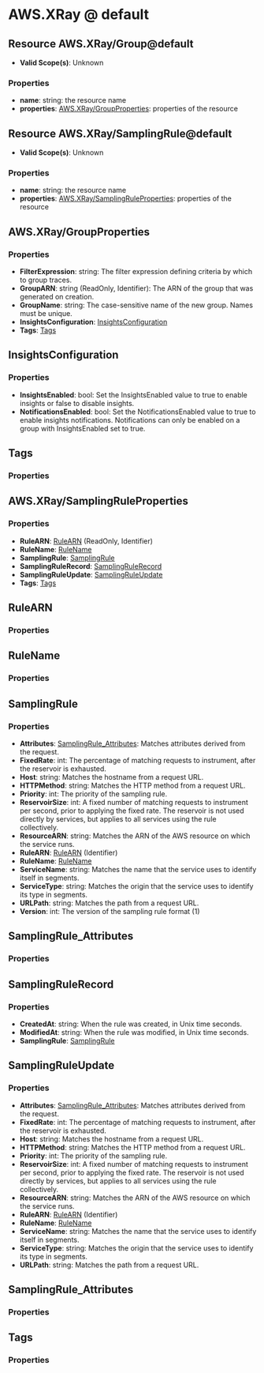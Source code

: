 # AWS.XRay @ default

## Resource AWS.XRay/Group@default
* **Valid Scope(s)**: Unknown
### Properties
* **name**: string: the resource name
* **properties**: [AWS.XRay/GroupProperties](#awsxraygroupproperties): properties of the resource

## Resource AWS.XRay/SamplingRule@default
* **Valid Scope(s)**: Unknown
### Properties
* **name**: string: the resource name
* **properties**: [AWS.XRay/SamplingRuleProperties](#awsxraysamplingruleproperties): properties of the resource

## AWS.XRay/GroupProperties
### Properties
* **FilterExpression**: string: The filter expression defining criteria by which to group traces.
* **GroupARN**: string (ReadOnly, Identifier): The ARN of the group that was generated on creation.
* **GroupName**: string: The case-sensitive name of the new group. Names must be unique.
* **InsightsConfiguration**: [InsightsConfiguration](#insightsconfiguration)
* **Tags**: [Tags](#tags)

## InsightsConfiguration
### Properties
* **InsightsEnabled**: bool: Set the InsightsEnabled value to true to enable insights or false to disable insights.
* **NotificationsEnabled**: bool: Set the NotificationsEnabled value to true to enable insights notifications. Notifications can only be enabled on a group with InsightsEnabled set to true.

## Tags
### Properties

## AWS.XRay/SamplingRuleProperties
### Properties
* **RuleARN**: [RuleARN](#rulearn) (ReadOnly, Identifier)
* **RuleName**: [RuleName](#rulename)
* **SamplingRule**: [SamplingRule](#samplingrule)
* **SamplingRuleRecord**: [SamplingRuleRecord](#samplingrulerecord)
* **SamplingRuleUpdate**: [SamplingRuleUpdate](#samplingruleupdate)
* **Tags**: [Tags](#tags)

## RuleARN
### Properties

## RuleName
### Properties

## SamplingRule
### Properties
* **Attributes**: [SamplingRule_Attributes](#samplingruleattributes): Matches attributes derived from the request.
* **FixedRate**: int: The percentage of matching requests to instrument, after the reservoir is exhausted.
* **Host**: string: Matches the hostname from a request URL.
* **HTTPMethod**: string: Matches the HTTP method from a request URL.
* **Priority**: int: The priority of the sampling rule.
* **ReservoirSize**: int: A fixed number of matching requests to instrument per second, prior to applying the fixed rate. The reservoir is not used directly by services, but applies to all services using the rule collectively.
* **ResourceARN**: string: Matches the ARN of the AWS resource on which the service runs.
* **RuleARN**: [RuleARN](#rulearn) (Identifier)
* **RuleName**: [RuleName](#rulename)
* **ServiceName**: string: Matches the name that the service uses to identify itself in segments.
* **ServiceType**: string: Matches the origin that the service uses to identify its type in segments.
* **URLPath**: string: Matches the path from a request URL.
* **Version**: int: The version of the sampling rule format (1)

## SamplingRule_Attributes
### Properties

## SamplingRuleRecord
### Properties
* **CreatedAt**: string: When the rule was created, in Unix time seconds.
* **ModifiedAt**: string: When the rule was modified, in Unix time seconds.
* **SamplingRule**: [SamplingRule](#samplingrule)

## SamplingRuleUpdate
### Properties
* **Attributes**: [SamplingRule_Attributes](#samplingruleattributes): Matches attributes derived from the request.
* **FixedRate**: int: The percentage of matching requests to instrument, after the reservoir is exhausted.
* **Host**: string: Matches the hostname from a request URL.
* **HTTPMethod**: string: Matches the HTTP method from a request URL.
* **Priority**: int: The priority of the sampling rule.
* **ReservoirSize**: int: A fixed number of matching requests to instrument per second, prior to applying the fixed rate. The reservoir is not used directly by services, but applies to all services using the rule collectively.
* **ResourceARN**: string: Matches the ARN of the AWS resource on which the service runs.
* **RuleARN**: [RuleARN](#rulearn) (Identifier)
* **RuleName**: [RuleName](#rulename)
* **ServiceName**: string: Matches the name that the service uses to identify itself in segments.
* **ServiceType**: string: Matches the origin that the service uses to identify its type in segments.
* **URLPath**: string: Matches the path from a request URL.

## SamplingRule_Attributes
### Properties

## Tags
### Properties

